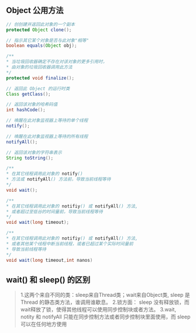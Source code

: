 ## Object 公用方法
```Java
// 创创建并返回此对象的一个副本
protected Object clone();

// 指示其它某个对象是否与此对象"相等"
boolean equals(Object obj);

/**
* 当垃圾回收器确定不存在对该对象的更多引用时，
* 由对象的垃圾回收器调用此方法
*/
protected void finalize();

// 返回此 Object 的运行时类
Class getClass();

// 返回该对象的哈希码值
int hashCode();

// 唤醒在此对象监视器上等待的单个线程
notify();

// 唤醒在此对象监视器上等待的所有线程
notifyAll();

// 返回该对象的字符串表示
String toString();

/**
* 在其它线程调用此对象的 notify()
* 方法或 notifyAll() 方法前，导致当前线程等待
*/
void wait();

/**
* 在其它线程调用此对象的 notifiy() 或 notifyAll() 方法,
* 或者超过至低谷的时间量前，导致当前线程等待
*/
void wait(long timeout);

/**
* 在其它线程调用此对象的 notifiy() 或 notifyAll() 方法,
* 或者其他某个线程中断当前线程，或者已超过某个实际时间量前
* 导致当前线程等待
*/
void wait(long timeout,int nanos)

```

## wait() 和 sleep() 的区别

> 1.这两个来自不同的类：sleep来自Thread类；wait来自Object类, sleep 是 Thread 的静态类方法，谁调用谁歇息。
> 2.锁方面： sleep 没有释放锁，而 wait释放了锁，使得其他线程可以使用同步控制块或者方法。 
> 3.wait, notity 和 notifyAll 只能在同步控制方法或者同步控制块里面使用，而 sleep 可以在任何地方使用








